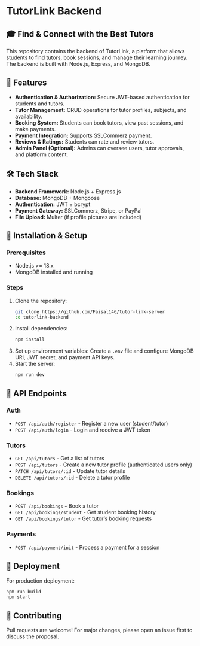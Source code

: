 # TutorLink Backend

## 🎓 Find & Connect with the Best Tutors

This repository contains the backend of TutorLink, a platform that allows students to find tutors, book sessions, and manage their learning journey. The backend is built with Node.js, Express, and MongoDB.

## 🚀 Features

- **Authentication & Authorization:** Secure JWT-based authentication for students and tutors.
- **Tutor Management:** CRUD operations for tutor profiles, subjects, and availability.
- **Booking System:** Students can book tutors, view past sessions, and make payments.
- **Payment Integration:** Supports SSLCommerz payment.
- **Reviews & Ratings:** Students can rate and review tutors.
- **Admin Panel (Optional):** Admins can oversee users, tutor approvals, and platform content.

## 🛠 Tech Stack

- **Backend Framework:** Node.js + Express.js
- **Database:** MongoDB + Mongoose
- **Authentication:** JWT + bcrypt
- **Payment Gateway:** SSLCommerz, Stripe, or PayPal
- **File Upload:** Multer (if profile pictures are included)

## 🔧 Installation & Setup

### Prerequisites

- Node.js >= 18.x
- MongoDB installed and running

### Steps

1. Clone the repository:
   ```sh
   git clone https://github.com/Faisal146/tutor-link-server
   cd tutorlink-backend
   ```
2. Install dependencies:
   ```sh
   npm install
   ```
3. Set up environment variables:
   Create a `.env` file and configure MongoDB URI, JWT secret, and payment API keys.
4. Start the server:
   ```sh
   npm run dev
   ```

## 📡 API Endpoints

### Auth

- `POST /api/auth/register` - Register a new user (student/tutor)
- `POST /api/auth/login` - Login and receive a JWT token

### Tutors

- `GET /api/tutors` - Get a list of tutors
- `POST /api/tutors` - Create a new tutor profile (authenticated users only)
- `PATCH /api/tutors/:id` - Update tutor details
- `DELETE /api/tutors/:id` - Delete a tutor profile

### Bookings

- `POST /api/bookings` - Book a tutor
- `GET /api/bookings/student` - Get student booking history
- `GET /api/bookings/tutor` - Get tutor’s booking requests

### Payments

- `POST /api/payment/init` - Process a payment for a session

## 🚀 Deployment

For production deployment:

```sh
npm run build
npm start
```

## 🤝 Contributing

Pull requests are welcome! For major changes, please open an issue first to discuss the proposal.
